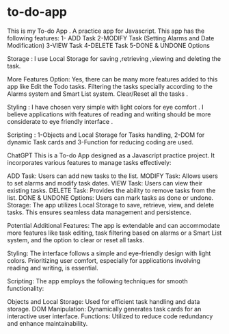 # to-do-app
This is my To-do App . A practice app for Javascript.
This app has the following features:
1- ADD Task
2-MODIFY Task (Setting Alarms and Date Modification)
3-VIEW Task
4-DELETE Task
5-DONE & UNDONE Options

Storage :
I use Local Storage for saving ,retrieving ,viewing and deleting the task.

More Features Option: 
Yes, there can be many more features added to this app like Edit the Todo tasks. Filtering the tasks specially according to the Alarms system and Smart List system. Clear/Reset all the tasks .

Styling :
I have  chosen very simple with light colors for eye comfort . I believe applications with features of reading and writing should be more considerate to eye friendly interface  .

Scripting :
1-Objects and Local Storage for Tasks handling,
2-DOM for dynamic Task cards and 
3-Function for reducing coding are used.

ChatGPT
This is a To-do App designed as a Javascript practice project. It incorporates various features to manage tasks effectively:

ADD Task: Users can add new tasks to the list.
MODIFY Task: Allows users to set alarms and modify task dates.
VIEW Task: Users can view their existing tasks.
DELETE Task: Provides the ability to remove tasks from the list.
DONE & UNDONE Options: Users can mark tasks as done or undone.
Storage:
The app utilizes Local Storage to save, retrieve, view, and delete tasks. This ensures seamless data management and persistence.

Potential Additional Features:
The app is extendable and can accommodate more features like task editing, task filtering based on alarms or a Smart List system, and the option to clear or reset all tasks.

Styling:
The interface follows a simple and eye-friendly design with light colors. Prioritizing user comfort, especially for applications involving reading and writing, is essential.

Scripting:
The app employs the following techniques for smooth functionality:

Objects and Local Storage: Used for efficient task handling and data storage.
DOM Manipulation: Dynamically generates task cards for an interactive user interface.
Functions: Utilized to reduce code redundancy and enhance maintainability.
